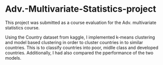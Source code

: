 # Adv.-Multivariate-Statistics-project
This project was submitted as a course evaluation for the Adv. multivariate statistics course.

Using the Country dataset from kaggle, I implemented k-means clustering and model based clustering in order to cluster countries in to similar countries.
This is to classify countries into poor, midlle class and developed countries. Additionally, I had also compared the pperformance of the two models.
